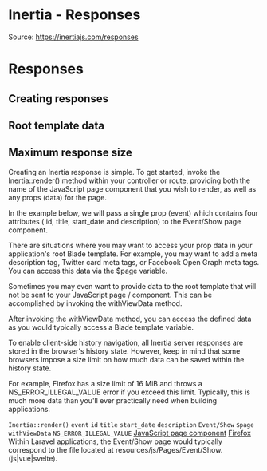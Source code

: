 # Inertia - Responses

Source: https://inertiajs.com/responses

# Responses

## Creating responses

## Root template data

## Maximum response size

Creating an Inertia response is simple. To get started, invoke the Inertia::render() method within your controller or route, providing both the name of the JavaScript page component that you wish to render, as well as any props (data) for the page.

In the example below, we will pass a single prop (event) which contains four attributes ( id, title, start_date and description) to the Event/Show page component.

There are situations where you may want to access your prop data in your application's root Blade template. For example, you may want to add a meta description tag, Twitter card meta tags, or Facebook Open Graph meta tags. You can access this data via the $page variable.

Sometimes you may even want to provide data to the root template that will not be sent to your JavaScript page / component. This can be accomplished by invoking the withViewData method.

After invoking the withViewData method, you can access the defined data as you would typically access a Blade template variable.

To enable client-side history navigation, all Inertia server responses are stored in the browser's history state. However, keep in mind that some browsers impose a size limit on how much data can be saved within the history state.

For example, Firefox has a size limit of 16 MiB and throws a NS_ERROR_ILLEGAL_VALUE error if you exceed this limit. Typically, this is much more data than you'll ever practically need when building applications.

`Inertia::render()`
`event`
`id`
`title`
`start_date`
`description`
`Event/Show`
`$page`
`withViewData`
`NS_ERROR_ILLEGAL_VALUE`
[JavaScript page component](/pages)
[Firefox](https://developer.mozilla.org/en-US/docs/Web/API/History/pushState)
Within Laravel applications, the Event/Show page would typically correspond to the file located at resources/js/Pages/Event/Show.(js|vue|svelte).
